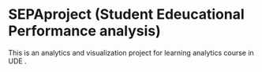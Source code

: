 # SEPAproject (Student Edeucational Performance analysis)
This is an analytics and visualization project for learning analytics course in UDE .
